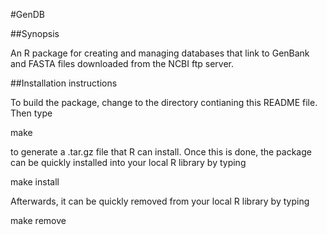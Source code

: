 #GenDB

##Synopsis

An R package for creating and managing databases that link to GenBank and FASTA files downloaded
from the NCBI ftp server.

##Installation instructions

To build the package, change to the directory contianing this README file.
Then type

make

to generate a .tar.gz file that R can install.
Once this is done, the package  can be quickly installed into your local R library by typing

make install

Afterwards, it can be quickly removed from your local R library by typing

make remove
